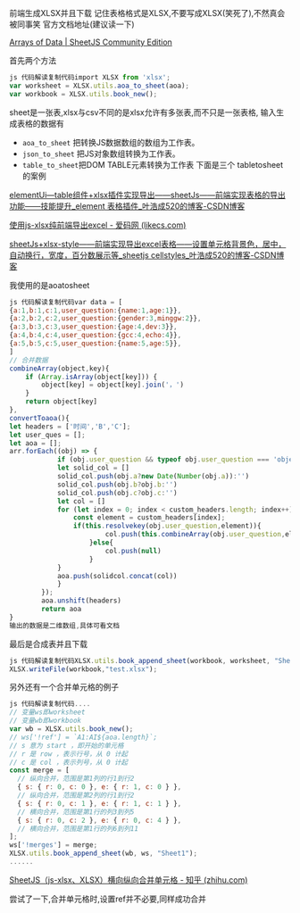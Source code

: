 前端生成XLSX并且下载 记住表格格式是XLSX,不要写成XLSX(笑死了),不然真会被同事笑 官方文档地址(建议读一下)

[Arrays of Data | SheetJS Community Edition](https://link.juejin.cn?target=https%3A%2F%2Fdocs.sheetjs.com%2Fdocs%2Fapi%2Futilities%2Farray%2F)

首先两个方法

```js
js 代码解读复制代码import XLSX from 'xlsx';
var worksheet = XLSX.utils.aoa_to_sheet(aoa);
var workbook = XLSX.utils.book_new();
```

sheet是一张表,xlsx与csv不同的是xlsx允许有多张表,而不只是一张表格, 输入生成表格的数据有

- `aoa_to_sheet` 把转换JS数据数组的数组为工作表。
- `json_to_sheet` 把JS对象数组转换为工作表。
- `table_to_sheet`把DOM TABLE元素转换为工作表 下面是三个 tabletosheet的案例

[elementUi—table组件+xlsx插件实现导出——sheetJs——前端实现表格的导出功能——技能提升_element 表格插件_叶浩成520的博客-CSDN博客](https://link.juejin.cn?target=https%3A%2F%2Fblog.csdn.net%2Fyehaocheng520%2Farticle%2Fdetails%2F123554455%3Fspm%3D1001.2014.3001.5501)

[使用js-xlsx纯前端导出excel - 爱码网 (likecs.com)](https://link.juejin.cn?target=https%3A%2F%2Fwww.likecs.com%2Fshow-203708170.html)

[sheetJs+xlsx-style——前端实现导出excel表格——设置单元格背景色，居中，自动换行，宽度，百分数展示等_sheetjs cellstyles_叶浩成520的博客-CSDN博客](https://link.juejin.cn?target=https%3A%2F%2Fblog.csdn.net%2Fyehaocheng520%2Farticle%2Fdetails%2F123641456)

我使用的是aoatosheet

```js
js 代码解读复制代码var data = [
{a:1,b:1,c:1,user_question:{name:1,age:1}},
{a:2,b:2,c:2,user_question:{gender:3,minggw:2}},
{a:3,b:3,c:3,user_question:{age:4,dev:3}},
{a:4,b:4,c:4,user_question:{gcc:4,echo:4}},
{a:5,b:5,c:5,user_question:{name:5,age:5}},
]
// 合并数据
combineArray(object,key){
    if (Array.isArray(object[key])) {
        object[key] = object[key].join('，')
    }
    return object[key]
},
convertToaoa(){
let headers = ['时间','B','C'];
let user_ques = [];
let aoa = [];
arr.forEach((obj) => {
            if (obj.user_question && typeof obj.user_question === 'object' && !Array.isArray(obj.user_question)) {
            let solid_col = []
            solid_col.push(obj.a?new Date(Number(obj.a)):'')
            solid_col.push(obj.b?obj.b:'')
            solid_col.push(obj.c?obj.c:'')
            let col = []
            for (let index = 0; index < custom_headers.length; index++) {
                const element = custom_headers[index];
                if(this.resolvekey(obj.user_question,element)){
                        col.push(this.combineArray(obj.user_question,element))
                    }else{
                        col.push(null)
                    }
            }
            aoa.push(solidcol.concat(col))
            }
        });
        aoa.unshift(headers)
        return aoa
}
输出的数据是二维数组,具体可看文档
```

最后是合成表并且下载

```js
js 代码解读复制代码XLSX.utils.book_append_sheet(workbook, worksheet, "Sheet1");
XLSX.writeFile(workbook,"test.xlsx");
```

另外还有一个合并单元格的例子

```js
js 代码解读复制代码....
// 变量ws即worksheet
// 变量wb即workbook
var wb = XLSX.utils.book_new();
// ws['!ref'] = `A1:AI${aoa.length}`;
// s 意为 start ，即开始的单元格
// r 是 row ，表示行号，从 0 计起
// c 是 col ，表示列号，从 0 计起
const merge = [
  // 纵向合并，范围是第1列的行1到行2
  { s: { r: 0, c: 0 }, e: { r: 1, c: 0 } },
  // 纵向合并，范围是第2列的行1到行2
  { s: { r: 0, c: 1 }, e: { r: 1, c: 1 } },
  // 横向合并，范围是第1行的列3到列5
  { s: { r: 0, c: 2 }, e: { r: 0, c: 4 } },
  // 横向合并，范围是第1行的列6到列11
];
ws['!merges'] = merge;
XLSX.utils.book_append_sheet(wb, ws, "Sheet1");
......
```

[SheetJS（js-xlsx、XLSX）横向纵向合并单元格 - 知乎 (zhihu.com)](https://link.juejin.cn?target=https%3A%2F%2Fzhuanlan.zhihu.com%2Fp%2F141328581)

尝试了一下,合并单元格时,设置ref并不必要,同样成功合并